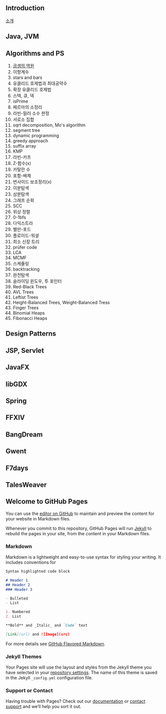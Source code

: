 ## Introduction
[소개](/introduction)

## Java, JVM

## Algorithms and PS
1. [곱셈의 역원](/ps/multiplicative_inverse)
2. 이항계수
3. stars and bars
4. 유클리드 호제법과 최대공약수
5. 확장 유클리드 호제법
6. 스택, 큐, 덱
7. isPrime
8. 페르마의 소정리
9. 라빈-밀러 소수 판정
10. 서로소 집합
11. sqrt decomposition, Mo's algorithm
12. segment tree
13. dynamic programming
14. greedy approach
15. suffix array
16. KMP
17. 라빈-카프
18. Z-함수(x)
19. 카탈란 수
20. 포함-배제
21. 번사이드 보조정리(x)
22. 이분탐색
23. 삼분탐색
24. 그래프 순회
25. SCC
26. 위상 정렬
27. 0-1bfs
28. 다익스트라
29. 벨만-포드
30. 플로이드-워셜
31. 최소 신장 트리
32. prüfer code
33. LCA
34. MCMF
35. 스케쥴링
36. backtracking
37. 완전탐색
38. 슬라이딩 윈도우, 투 포인터
39. Red-Black Trees
40. AVL Trees
41. Leftist Trees
42. Height-Balanced Trees, Weight-Balanced Tress
43. Finger Trees
44. Binomial Heaps
45. Fibonacci Heaps


## Design Patterns

## JSP, Servlet

## JavaFX

## libGDX

## Spring

## FFXIV

## BangDream

## Gwent

## F7days

## TalesWeaver







## Welcome to GitHub Pages

You can use the [editor on GitHub](https://github.com/Mint-Choco-Love/Mint-Choco-Love.github.io/edit/master/README.md) to maintain and preview the content for your website in Markdown files.

Whenever you commit to this repository, GitHub Pages will run [Jekyll](https://jekyllrb.com/) to rebuild the pages in your site, from the content in your Markdown files.

### Markdown

Markdown is a lightweight and easy-to-use syntax for styling your writing. It includes conventions for

```markdown
Syntax highlighted code block

# Header 1
## Header 2
### Header 3

- Bulleted
- List

1. Numbered
2. List

**Bold** and _Italic_ and `Code` text

[Link](url) and ![Image](src)
```

For more details see [GitHub Flavored Markdown](https://guides.github.com/features/mastering-markdown/).

### Jekyll Themes

Your Pages site will use the layout and styles from the Jekyll theme you have selected in your [repository settings](https://github.com/Mint-Choco-Love/Mint-Choco-Love.github.io/settings). The name of this theme is saved in the Jekyll `_config.yml` configuration file.

### Support or Contact

Having trouble with Pages? Check out our [documentation](https://help.github.com/categories/github-pages-basics/) or [contact support](https://github.com/contact) and we’ll help you sort it out.
